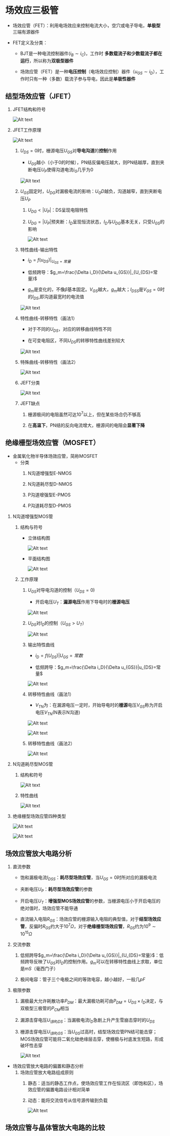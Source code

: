 # 场效应三极管
* 场效应管（FET）：利用电场效应来控制电流大小，空穴或电子导电，**单极型**三端有源器件

* FET定义及分类：
    * BJT是一种电流控制器件($i_B \sim i_C$)，工作时 **多数载流子和少数载流子都在运行**，所以称为**双极型器件**

    * 场效应管（FET）是一种**电压控制**（电场效应控制）器件（$u_{GS}\sim i_D$），工作时只有一种（多数）载流子参与导电，因此是**单极性器件**

## 结型场效应管（JFET）
1. JFET结构和符号

    ![Alt text](image-300.png)

2. JFET工作原理

    ![Alt text](image-301.png)

    1. $U_{DS}=0$时，栅源电压$U_{GS}$对**导电沟道**的**控制**作用
        * $U_{GS}$越小（小于0的时候），PN结反偏电压越大，则PN结越厚，直到夹断电压$U_{P}$使得沟道电流$i_G$几乎为0

        ![Alt text](image-121.png)

    2. $U_{GS}$固定时，$U_{DG}$对漏极电流的影响：$U_GD$越负，沟道越窄，直到夹断电压$U_P$
        1. $U_{DG}<|U_P|$：DS呈现电阻特性
     
        2. $U_{DG}=|U_P|$预夹断：$I_D$呈现恒流状态，$I_D$与$U_{DG}$基本无关，只受$U_{GS}$的影响    
        
            ![Alt text](image-318.png)

    3. 特性曲线-输出特性
        * $i_D=f(u_{DS})|_{U_{GS}=常量}$

        * 低频跨导：$g_m=\frac{\Delta i_D}{\Delta u_{GS}}|_{U_{DS}=常量}$

        * $g_m$是变化的，不像$\beta$基本固定。$V_{GS}$越大，$g_m$越大；$I_{DSS}$是$V_{GS}=0$时的$I_{DS}$,即沟道最宽时的电流值

        ![Alt text](image-319.png) 

    4. 特性曲线-转移特性（画法1）
        * 对于不同的$U_{DS}$，对应的转移曲线特性不同

        * 在可变电阻区，不同$U_{DS}$的转移特性曲线差别较大

        ![Alt text](image-320.png)

    5. 特殊曲线-转移特性（画法2）

        ![Alt text](image-321.png)

    6. JEFT分类

        ![Alt text](image-322.png)

    7. JEFT缺点
        1. 栅源极间的电阻虽然可达$10^7$以上，但在某些场合仍不够高

        2. 在**高温下**，PN结的反向电流增大，栅源间的电阻会**显著下降**

## 绝缘栅型场效应管（MOSFET）
* 金属氧化物半导体场效应管，简称MOSFET
    * 分类
        1. N沟道增强型E-NMOS

        2. N沟道耗尽型D-NMOS

        3. P沟道增强型E-PMOS

        4. P沟道耗尽型D-PMOS

1. N沟道增强型MOS管
    1. 结构与符号
        * 立体结构图

            ![Alt text](image-323.png)

        * 平面结构图

            ![Alt text](image-324.png)

    2. 工作原理
        1. $U_{GS}$对导电沟道的控制（$U_{DS}=0)$
            * 开启电压$U_T$：**漏源电压**作用下导电时的**栅源电压**

            ![Alt text](image-325.png)

        2. $U_{DS}$对$I_D$的控制（$U_{GS}>U_T$）

            ![Alt text](image-326.png)

        3. 输出特性曲线
            * $i_D=f(U_{DS})|U_{GS}=常数$

            * 低频跨导：$g_m=\frac{\Delta i_D}{\Delta u_{GS}}|u_{DS}=常量$

            ![Alt text](image-327.png)

        4. 转移特性曲线（画法1）

            * $V_{TN}$为：在漏源电压一定时，开始导电时的**栅源**电压$V_{GS}$称为开启电压$V_{TN}$(N表示N沟道)

            ![Alt text](image-328.png)

            ![Alt text](image-329.png)

        5. 转移特性曲线（画法2）

            ![Alt text](image-330.png)

2. N沟道耗尽型MOS管
    1. 结构和符号

        ![Alt text](image-331.png)

    2. 特性曲线

        ![Alt text](image-332.png)

3. 绝缘栅型场效应管四种类型

    ![Alt text](image-333.png)

    ![Alt text](image-334.png)

## 场效应管放大电路分析
1. 直流参数
    * 饱和漏极电流$I_{DSS}$：**耗尽型场效应管**，当$U_{GS}=0$时所对应的漏极电流

    * 夹断电压$U_{P}$：**耗尽型场效应管**的参数

    * 开启电压$U_T$：**增强型MOS场效应管**的参数，当栅源电压小于开启电压的绝对值时，场效应管不能导通

    * 直流输入电阻$R_{GS}$：场效应管的栅源输入电阻的典型值，对于**结型场效应管**，反偏时$R_{GS}$约大于$10^7\Omega$，对于**绝缘栅型场效应管**，$R_{GS}$约为$10^9\sim 10^{15}\Omega$

2. 交流参数
    1. 低频跨导$g_m=\frac{\Delta i_D}{\Delta u_{GS}}|_{U_{DS}=常量}$：低频跨导反映了$U_{GS}$对$I_D$的控制作用。$g_m$可以在转移特性曲线上求取，单位是$mS$（毫西门子）

    2. 极间电容：管子三个电极之间的等效电容，越小越好，一般几$pF$
    
3. 极限参数
    1. 漏极最大允许耗散功率$P_{DM}$：最大漏极功耗可由$P_{DM}=U_{DS}\times I_D$决定，与双极型三极管的$P_{CM}$相当

    2. 漏源击穿电压$U_{(BR)DS}$：当漏极电流$I_D$急剧上升产生雪崩击穿时的$U_{DS}$
    
    3. 栅源击穿电压$U_{(BR)GS}$：当$U_{GS}$过高时，结型场效应管PN结可能击穿；MOS场效应管可能将二氧化硅绝缘层击穿，使栅极与衬底发生短路，形成破坏性击穿

        ![Alt text](image-335.png)

* 场效应管放大电路的偏置和静态分析
    1. 场效应管放大电路组成原则
        1. 静态：适当的静态工作点，使场效应管工作在恒流区（即饱和区），场效应管的偏置电路设计相对简单

        2. 动态：能将交流信号从信号源传输到负载

            ![Alt text](image-336.png)
            
## 场效应管与晶体管放大电路的比较